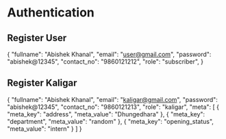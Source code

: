 # Authentication

## Register User
{
    "fullname": "Abishek Khanal",
    "email": "user@gmail.com",
    "password": "abishek@12345",
    "contact_no": "9860121212",
    "role": "subscriber",
}

## Register Kaligar
{
    "fullname": "Abishek Khanal",
    "email": "kaligar@gmail.com",
    "password": "abishek@12345",
    "contact_no": "9860121213",
    "role": "kaligar",
    "meta": [
        {
            "meta_key": "address",
            "meta_value": "Dhungedhara"
        },
        {
            "meta_key": "department",
            "meta_value": "random"
        },
        {
            "meta_key": "opening_status",
            "meta_value": "intern"
        }
    ]
}